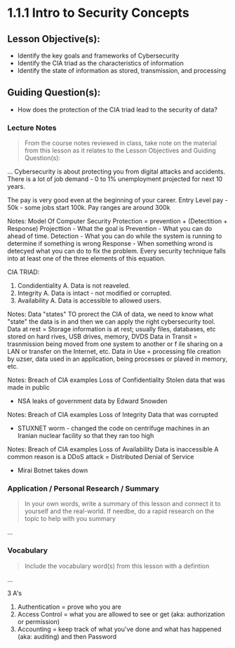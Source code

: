 # 1.1.1 Intro to Security Concepts

## Lesson Objective(s):
- Identify the key goals and frameworks of Cybersecurity
- Identify the CIA triad as the characteristics of information
- Identify the state of information as stored, transmission, and processing

## Guiding Question(s):
- How does the protection of the CIA triad lead to the security of data?

### Lecture Notes
> From the course notes reviewed in class, take note on the material from this lesson as it relates to the Lesson Objectives and Guiding Question(s):

... Cybersecurity is about protecting you from digital attacks and accidents. There is a lot of job demand - 0 to 1% unemployment projected for next 10 years. 

The pay is very good even at the beginning of your career. Entry Level pay - 50k - some jobs start 100k. Pay ranges are around 300k

Notes: Model Of Computer Security 
Protection = prevention + (Detectition + Response)
Projecttion - What the goal is 
Prevention - What you can do ahead of time. 
Detection - What you can do while the system is running to determine if something is wrong
Response - When something wrond is detecyed what you can do to fix the problem.
Every security technique falls into at least one of the three elements of this equation.

CIA TRIAD: 
1. Condidentiality
A. Data is not reaveled. 
2. Integrity
A. Data is intact - not modified or corrupted.
3. Availability
A. Data is accessible to allowed users. 

Notes: Data "states"
TO prorect the CIA of data, we need to know what "state" the data is in and then we can apply the right cybersecurity tool. 
Data at rest = Storage information is at rest; usually files, databases, etc stored on hard rives, USB drives, memory, DVDS
Data in Transit = trasnmission being moved from one system to another or f ile sharing on a LAN or transfer on the Internet, etc. 
Data in Use = processing file creation by uzser, data used in an application, being processes or plaved in memory, etc. 

Notes: Breach of CIA examples
Loss of Confidentiality
Stolen data that was made in public

- NSA leaks of government data by Edward Snowden 

Notes: Breach of CIA examples
Loss of Integrity 
Data that was corrupted

- STUXNET worm - changed the code on centrifuge machines in an Iranian nuclear facility so that they ran too high 

Notes: Breach of CIA examples
Loss of Availability
Data is inaccessible
A common reason is a DDoS attack = Distributed Denial of Service

- Mirai Botnet takes down 


### Application / Personal Research / Summary
> In your own words, write a summary of this lesson and connect it to yourself and the real-world. If needbe, do a rapid research on the topic to help with you summary

...

### Vocabulary
> Include the vocabulary word(s) from this lesson with a defintion

...

3 A's 
1. Authentication = prove who you are
2. Access Control = what you are allowed to see or get (aka: authorization or permission)
3. Accounting = keep track of what you've done and what has happened (aka: auditing)
and then Password